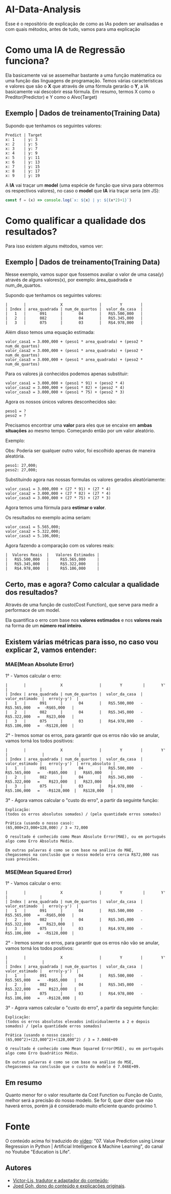 # AI-Data-Analysis
Esse é o repositório de explicação de como as IAs podem ser analisadas e com quais métodos, antes de tudo, vamos para uma explicação

# Como uma IA de Regressão funciona?
Ela basicamente vai se assemelhar bastante a uma função matématica ou uma função das linguagens de programação.
Temos várias características e valores que são o **X** que através de uma fórmula gerarão o **Y**, a IA basicamente vai descobrir essa fórmula.
Em resumo, termos X como o Preditor(Predictor) e Y como o Alvo(Target)

## Exemplo | Dados de treinamento(Training Data)

Supondo que tenhamos os seguintes valores:
```
Predict | Target
x: 1    | y: 3
x: 2    | y: 5 
x: 3    | y: 7 
x: 4    | y: 9 
x: 5    | y: 11
x: 6    | y: 13
x: 7    | y: 15
x: 8    | y: 17
x: 9    | y: 19
```

A **IA** vai traçar um **model** (uma espécie de função que sirva para obtermos os respectivos valores), no caso o **model** que **IA** iria traçar seria (em JS):
```js
const f = (x) => console.log(`x: ${x} | y: ${(x*2)+1}`)
```

# Como qualificar a qualidade dos resultados?
Para isso existem alguns métodos, vamos ver:

## Exemplo | Dados de treinamento(Training Data)
Nesse exemplo, vamos supor que fossemos avaliar o valor de uma casa(y) através de alguns valores(x), por exemplo: área_quadrada e num_de_quartos.

Supondo que tenhamos os seguintes valores:
```
|       |               X                |        Y        | 
| Index | area_quadrada | num_de_quartos |  valor_da_casa  |
|   1   |      091      |       04       |   R$5.500,000   |
|   2   |      082      |       04       |   R$5.345,000   |
|   3   |      075      |       03       |   R$4.978,000   |
```

Além disso temos uma equação estimada:
```
valor_casa1 = 3.000,000 + (peso1 * area_quadrada) + (peso2 * num_de_quartos)
valor_casa2 = 3.000,000 + (peso1 * area_quadrada) + (peso2 * num_de_quartos)
valor_casa3 = 3.000,000 + (peso1 * area_quadrada) + (peso2 * num_de_quartos)
```

Para os valores já conhecidos podemos apenas substituir:
```
valor_casa1 = 3.000,000 + (peso1 * 91) + (peso2 * 4)
valor_casa2 = 3.000,000 + (peso1 * 82) + (peso2 * 4)
valor_casa3 = 3.000,000 + (peso1 * 75) + (peso2 * 3)
```

Agora os nossos únicos valores desconhecidos são:
```
peso1 = ?
peso2 = ?
```

Precisamos encontrar uma **valor** para eles que se encaixe em **ambas situações** ao mesmo tempo.
Começando então por um valor aleatório.

Exemplo:

Obs: Poderia ser qualquer outro valor, foi escolhido apenas de maneira aleatória.
```
peso1: 27,000;
peso2: 27,000;
```

Substituindo agora nas nossas formulas os valores gerados aleatóriamente:
```
valor_casa1 = 3.000,000 + (27 * 91) + (27 * 4)
valor_casa2 = 3.000,000 + (27 * 82) + (27 * 4)
valor_casa3 = 3.000,000 + (27 * 75) + (27 * 3)
```

Agora temos uma fórmula para **estimar o valor**.

Os resultados no exemplo acima seriam:
```
valor_casa1 = 5.565,000;
valor_casa2 = 5.322,000;
valor_casa3 = 5.106,000;
```

Agora fazendo a comparação com os valores reais:
```
|  Valores Reais  |   Valores Estimados |
|   R$5.500,000   |     R$5.565,000     |
|   R$5.345,000   |     R$5.322,000     |
|   R$4.978,000   |     R$5.106,000     |
```

## Certo, mas e agora? Como calcular a qualidade dos resultados?
Através de uma função de custo(Cost Function), que serve para medir a performace de um model.

Ela quantifica o erro com base nos **valores estimados** e nos **valores reais** na forma de um **número real inteiro**.

## Existem várias métricas para isso, no caso vou explicar 2, vamos entender:

### MAE(Mean Absolute Error)

1° - Vamos calcular o erro:
```
|       |               X                |        Y         |       Y'        |              |
| Index | area_quadrada | num_de_quartos |  valor_da_casa  |  valor_estimado  |  erro(y-y')  |
|   1   |      091      |       04       |   R$5.500,000   -    R$5.565,000   =  -R$65,000   |
|   2   |      082      |       04       |   R$5.345,000   -    R$5.322,000   =   R$23,000   |
|   3   |      075      |       03       |   R$4.978,000   -    R$5.106,000   =  -R$128,000  |  
```

2° - Iremos somar os erros, para garantir que os erros não vão se anular, vamos torná los todos positivos:
```
|       |               X                |        Y        |        Y'       |               |               | 
| Index | area_quadrada | num_de_quartos |  valor_da_casa  |  valor_estimado |   erro(y-y')  | erro_absoluto |
|   1   |      091      |       04       |   R$5.500,000   -   R$5.565,000   =   -R$65,000   |   R$65,000    |  
|   2   |      082      |       04       |   R$5.345,000   -   R$5.322,000   =    R$23,000   |   R$23,000    |   
|   3   |      075      |       03       |   R$4.978,000   -   R$5.106,000   =   -R$128,000  |   R$128,000   |
```

3° - Agora vamos calcular o "custo do erro", a partir da seguinte função:
```
Explicação:
(todos os erros absolutos somados) / (pela quantidade erros somados)

Prática (usando o nosso caso):
(65,000+23,000+128,000) / 3 = 72,000

O resultado é conhecido como Mean Absolute Error(MAE), ou em português algo como Erro Absoluto Médio.

Em outras palavras é como se com base na análise do MAE,
chegassemos na conclusão que o nosso modelo erra cerca R$72,000 nas suas previsões.
```

### MSE(Mean Squared Error)

1° - Vamos calcular o erro:
```
|       |               X                |        Y         |       Y'        |              |
| Index | area_quadrada | num_de_quartos |  valor_da_casa  |  valor_estimado  |  erro(y-y')  |
|   1   |      091      |       04       |   R$5.500,000   -    R$5.565,000   =  -R$65,000   |
|   2   |      082      |       04       |   R$5.345,000   -    R$5.322,000   =   R$23,000   |
|   3   |      075      |       03       |   R$4.978,000   -    R$5.106,000   =  -R$128,000  |  
```

2° - Iremos somar os erros, para garantir que os erros não vão se anular, vamos torná los todos positivos:
```
|       |               X                |        Y        |        Y'       |               |
| Index | area_quadrada | num_de_quartos |  valor_da_casa  |  valor_estimado |   erro(y-y')  | 
|   1   |      091      |       04       |   R$5.500,000   -   R$5.565,000   =   -R$65,000   |   
|   2   |      082      |       04       |   R$5.345,000   -   R$5.322,000   =    R$23,000   |  
|   3   |      075      |       03       |   R$4.978,000   -   R$5.106,000   =   -R$128,000  |
```

3° - Agora vamos calcular o "custo do erro", a partir da seguinte função:
```
Explicação:
(todos os erros absolutos elevados individualmente a 2 e depois somados) / (pela quantidade erros somados)

Prática (usando o nosso caso):
(65,000^2)+(23,000^2)+(128,000^2) / 3 = 7.046E+09

O resultado é conhecido como Mean Squared Error(MSE), ou em português algo como Erro Quadrático Médio.

Em outras palavras é como se com base na análise do MSE,
chegassemos na conclusão que o custo do modelo é 7.046E+09.
```

## Em resumo
Quanto menor for o valor resultante da Cost Function ou Função de Custo, melhor será a precisão do nosso modelo. Se for 0, quer dizer que não haverá erros, porém já é considerado muito eficiente quando próximo 1.

# Fonte
O conteúdo acima foi traduzido do [vídeo](https://www.youtube.com/watch?v=A6jKo7OjAKw): "07. Value Prediction using Linear Regression in Python | Artificial Intelligence & Machine Learning", do canal no Youtube "Education is Life".

## Autores
- [Victor-Lis, tradutor e adaptador do conteúdo](https://github.com/Victor-Lis);
- [Joed Goh, dono do conteúdo e explicações originais](https://www.youtube.com/@joedgoh/featured).
